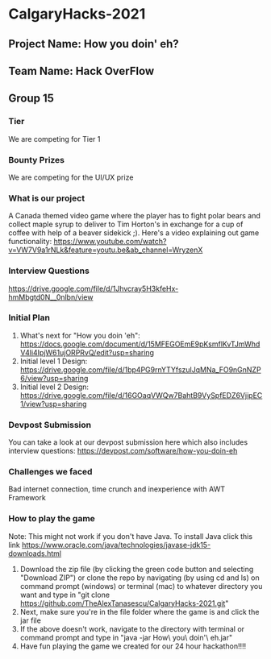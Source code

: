 # CalgaryHacks-2021
## Project Name: How you doin' eh?
## Team Name: Hack OverFlow
## Group 15


### Tier
We are competing for Tier 1

### Bounty Prizes
We are competing for the UI/UX prize

### What is our project
A Canada themed video game where the player has to fight polar bears and collect maple syrup to deliver to Tim Horton's in exchange for a cup of coffee with help of a beaver sidekick ;). Here's a video explaining out game functionality: https://www.youtube.com/watch?v=VW7V9a1rNLk&feature=youtu.be&ab_channel=WryzenX

### Interview Questions
https://drive.google.com/file/d/1Jhvcray5H3kfeHx-hmMbgtd0N__0nlbn/view

### Initial Plan
1) What's next for "How you doin 'eh": https://docs.google.com/document/d/15MFEGOEmE9pKsmflKvTJmWhdV4li4IpjW61ujORPRvQ/edit?usp=sharing 
2) Initial level 1 Design: https://drive.google.com/file/d/1bp4PG9rnYTYfszulJqMNa_FO9nGnNZP6/view?usp=sharing 
3) Initial level 2 Design: https://drive.google.com/file/d/16GOaqVWQw7BahtB9VySpfEDZ6VjipEC1/view?usp=sharing 

### Devpost Submission

You can take a look at our devpost submission here which also includes interview questions: https://devpost.com/software/how-you-doin-eh

### Challenges we faced
Bad internet connection, time crunch and inexperience with AWT Framework

### How to play the game

Note: This might not work if you don't have Java. To install Java click this link https://www.oracle.com/java/technologies/javase-jdk15-downloads.html
1) Download the zip file (by clicking the green code button and selecting "Download ZIP") or clone the repo by navigating (by using cd and ls) on command prompt (windows) or terminal (mac) to whatever directory you want and type in "git clone https://github.com/TheAlexTanasescu/CalgaryHacks-2021.git"
2) Next, make sure you're in the file folder where the game is and click the jar file
3) If the above doesn't work, navigate to the directory with terminal or command prompt and type in "java -jar How\ you\ doin\'\ eh.jar"
4) Have fun playing the game we created for our 24 hour hackathon!!!!



